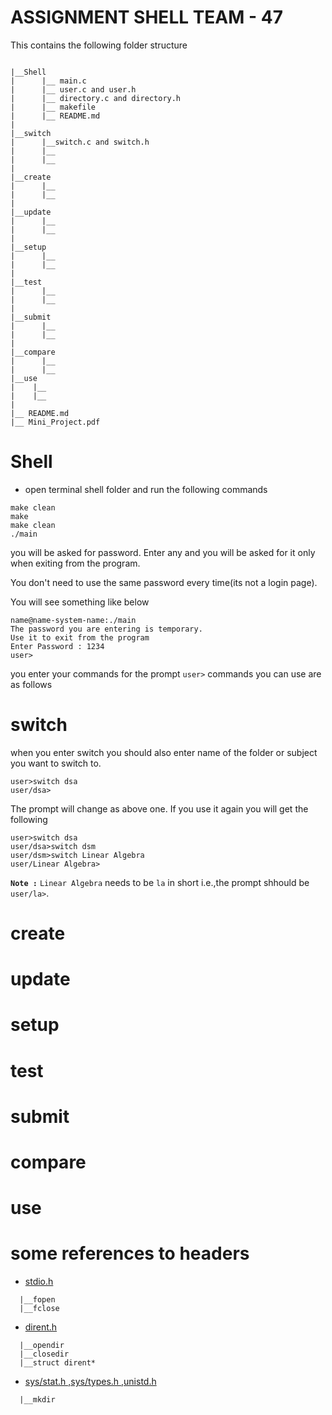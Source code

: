# ASSIGNMENT SHELL TEAM - 47

This contains the following folder structure

```

|__Shell
|      |__ main.c
|      |__ user.c and user.h
|      |__ directory.c and directory.h
|      |__ makefile
|      |__ README.md
|
|__switch
|      |__switch.c and switch.h
|      |__
|      |__
|
|__create
|      |__
|      |__
|
|__update
|      |__
|      |__
|
|__setup
|      |__
|      |__
|
|__test
|      |__
|      |__
|
|__submit
|      |__
|      |__
|
|__compare
|      |__
|      |__
|__use
|    |__
|    |__
|
|__ README.md
|__ Mini_Project.pdf

```

# Shell
- open terminal shell folder and run the following commands
```
make clean
make 
make clean
./main
```
you will be asked for password. Enter any and you will be asked for it only when exiting from the program.

You don't need to use the same password  every time(its not a login page).

You will see something like below

```
name@name-system-name:./main
The password you are entering is temporary.
Use it to exit from the program
Enter Password : 1234
user>

```
you enter your commands for the prompt `user>`
commands you can use are as follows

# switch

when you enter switch you should also enter name of the folder or subject you want to switch to.

```
user>switch dsa
user/dsa>

```
The prompt will change as above one.
If you use it again you will get the following

```
user>switch dsa
user/dsa>switch dsm
user/dsm>switch Linear Algebra
user/Linear Algebra>

```
**`Note :`** `Linear Algebra` needs to be `la` in short i.e.,the prompt shhould be  `user/la>`.

# create 

# update

# setup

# test 

# submit

# compare

# use

# some references to headers


- [stdio.h](https://en.wikipedia.org/wiki/C_file_input/output) 
```
  |__fopen
  |__fclose
```
- [dirent.h](https://en.wikibooks.org/wiki/C_Programming/POSIX_Reference/dirent.h)

```
  |__opendir
  |__closedir
  |__struct dirent*
```
- [sys/stat.h ,sys/types.h ,unistd.h]()

```
  |__mkdir
```